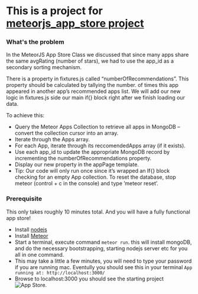# This is a project for [meteorjs_app_store project](http://www.bittiger.io/microproject/iw5e9DsrjKEMd6ojn)

### What's the problem
In the MeteorJS App Store Class we discussed that since many apps share the same avgRating (number of stars), we
had to use the app_id as a secondary sorting mechanism.

There is a property in fixtures.js called “numberOfRecommendations”. This property should be calculated by tallying the number. of times this app appeared in another app’s recommended apps list. We will add our new logic in fixtures.js side our main if{} block right after we finish loading our data.

To achieve this:

- Query the Meteor Apps Collection to retrieve all apps in MongoDB – convert the collection cursor into an array.
- Iterate through the Apps array.
- For each App, iterate through its reccomendedApps array (if it exists).
- Use each app_id to update the appropriate MongoDB record by incrementing the numberOfRecommendations property.
- Display our new property in the appPage template.
- Tip: Our code will only run once since it’s wrapped an If{} block checking for an empty App collection. To reset the database, stop meteor (control + c in the console) and type ’meteor reset’.

### Prerequisite

This only takes roughly 10 minutes total. And you will have a fully functional app store!
- Install [nodejs](https://nodejs.org/en/)
- Install [Meteor](https://www.meteor.com/install)
- Start a terminal, execute command `meteor run`. this will install mongoDB, and do the necessary bootstrapping, starting nodejs server etc for you all in one command. 
- This may take a little a few minutes, you will need to type your password if you are running mac. Eventully you should see this in your terminal `App running at: http://localhost:3000/`
- Browse to localhost:3000 you should see the starting project ![App Store](https://github.com/newjs/meteorjs_app_store/blob/master/images/appstore.png "Meteor App Store").

